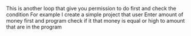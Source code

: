 This is another loop that give you permission to do first and check the condition 
For example I create a simple project that user Enter amount of money first and program check if it that money is equal or high to amount that are in the program 
